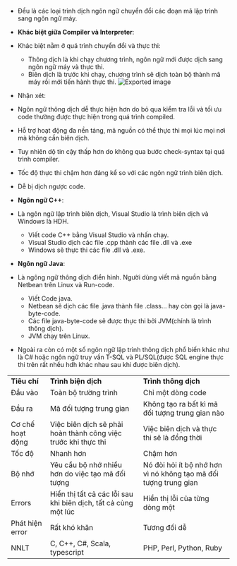 - Đều là các loại trình dịch ngôn ngữ chuyển đổi các đoạn mã lập trình sang ngôn ngữ máy.
  
- **Khác biệt giữa Compiler và Interpreter**:
- Khác biệt nằm ở quá trình chuyển đổi và thực thi:
    
    - Thông dịch là khi chạy chương trình, ngôn ngữ mới được dịch sang ngôn ngữ máy và thực thi.
    - Biên dịch là trước khi chạy, chương trình sẽ dịch toàn bộ thành mã máy rồi mới tiến hành thực thi.
![Exported image](Exported%20image%2020240225092711-0.png)  
- Nhận xét:

+ Ngôn ngữ thông dịch dễ thực hiện hơn do bỏ qua kiểm tra lỗi và tối ưu code thường được thực hiện trong quá trình compiled.

+ Hỗ trợ hoạt động đa nền tảng, mã nguồn có thể thực thi mọi lúc mọi nơi mà không cần biên dịch.

+ Tuy nhiên dộ tin cậy thấp hơn do không qua bước check-syntax tại quá trình compiler.

+ Tốc độ thực thi chậm hơn đáng kể so với các ngôn ngữ trình biên dịch.

+ Dễ bị dịch ngược code.

  
- **Ngôn ngữ C++**:
- Là ngôn ngữ lập trình biên dịch, Visual Studio là trình biên dịch và Windows là HDH.
    
    - Viết code C++ bằng Visual Studio và nhấn chạy.
    - Visual Studio dịch các file .cpp thành các file .dll và .exe
    - Windows sẽ thực thi các file .dll và .exe.

  
  
  
  

- **Ngôn ngữ Java**:
- Là ngông ngữ thông dịch điển hình. Người dùng viết mã nguồn bằng Netbean trên Linux và Run-code.
    
    - Viết Code java.
    - Netbean sẽ dịch các file .java thành file .class… hay còn gọi là java-byte-code.
    - Các file java-byte-code sẽ được thực thi bởi JVM(chính là trình thông dịch).
    - JVM chạy trên Linux.
- Ngoài ra còn có một số ngôn ngữ lập trình thông dịch phổ biến khác như là C# hoặc ngôn ngữ truy vấn T-SQL và PL/SQL(được SQL engine thực thi trên rất nhều hdh khác nhau sau khi được biên dịch).
  

  

|   |   |   |
|---|---|---|
|**Tiêu chí**|**Trình biện dịch**|**Trình thông dịch**|
|Đầu vào|Toàn bộ trường trình|Chỉ một dòng code|
|Đầu ra|Mã đối tượng trung gian|Không tạo ra bất kì mã đối tượng trung gian nào|
|Cơ chế hoạt động|Việc biên dịch sẽ phải hoàn thành công việc trước khi thực thi|Việc biên dịch và thực thi sẽ là đồng thời|
|Tốc độ|Nhanh hơn|Chậm hơn|
|Bộ nhớ|Yêu cầu bộ nhớ nhiều hơn do việc tạo mã đối tượng|Nó đòi hỏi ít bộ nhớ hơn vì nó không tạo mã đối tượng trung gian|
|Errors|Hiển thị tất cả các lỗi sau khi biên dịch, tất cả cùng một lúc|Hiển thị lỗi của từng dòng một|
|Phát hiện error|Rất khó khăn|Tương đối dễ|
|NNLT|C, C++, C#, Scala, typescript|PHP, Perl, Python, Ruby|